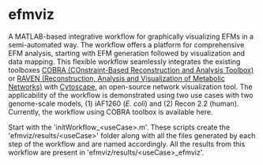 # efmviz
A MATLAB-based integrative workflow for graphically visualizing EFMs in a semi-automated way. The workflow offers a platform for comprehensive EFM analysis, starting with EFM generation followed by visualization and data mapping. This flexible workflow seamlessly integrates the existing toolboxes [COBRA (COnstraint-Based Reconstruction and Analysis Toolbox)](https://github.com/opencobra/cobratoolbox/) or [RAVEN (Reconstruction, Analysis and Visualization of Metabolic Networks)](https://github.com/SysBioChalmers/RAVEN) with [Cytoscape](https://cytoscape.org/), an open-source network visualization tool. The applicability of the workflow is demonstrated using two use cases with two genome-scale models, (1) iAF1260 (*E. coli*) and (2) Recon 2.2 (human). Currently, the workflow using COBRA toolbox is available here.

Start with the 'initWorkflow_\<useCase\>.m'. These scripts create the 'efmviz/results/\<useCase\>' folder along with all the files generated by each step of the workflow and are named accordingly. All the results from this workflow are present in 'efmviz/results/\<useCase\>_efmviz'.
